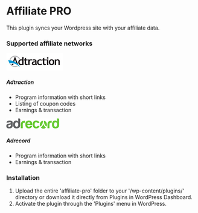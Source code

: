 # Affiliate PRO
This plugin syncs your Wordpress site with your affiliate data.

### Supported affiliate networks

![Adtraction Wordpress](https://raw.githubusercontent.com/affiliate-pro/affiliate-pro/master/static/programs/logos/adtraction.jpg)
##### Adtraction
* Program information with short links
* Listing of coupon codes
* Earnings & transaction 

![Adrecord Wordpress](https://raw.githubusercontent.com/affiliate-pro/affiliate-pro/master/static/programs/logos/adrecord.gif)
##### Adrecord
* Program information with short links
* Earnings & transaction 

### Installation
1. Upload the entire 'affiliate-pro' folder to your '/wp-content/plugins/' directory or download it directly from Plugins in WordPress Dashboard.
2. Activate the plugin through the 'Plugins' menu in WordPress.

